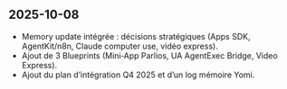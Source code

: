 ## 2025-10-08
- Memory update intégrée : décisions stratégiques (Apps SDK, AgentKit/n8n, Claude computer use, vidéo express).
- Ajout de 3 Blueprints (Mini‑App Parlios, UA AgentExec Bridge, Video Express).
- Ajout du plan d’intégration Q4 2025 et d’un log mémoire Yomi.

